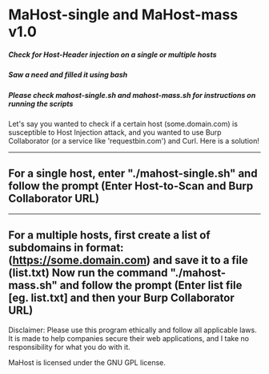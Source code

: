 # MaHost-single and MaHost-mass v1.0

##### Check for Host-Header injection on a single or multiple hosts
##### Saw a need and filled it using bash
##### Please check mahost-single.sh and mahost-mass.sh for instructions on running the scripts

Let's say you wanted to check if a certain host (some.domain.com) is susceptible to Host Injection attack,
and you wanted to use Burp Collaborator (or a service like 'requestbin.com') and Curl. Here is a solution!

----------------------------------------------------------------------------------------------------------
For a single host, enter "./mahost-single.sh" and follow the prompt (Enter Host-to-Scan and Burp Collaborator URL)
----------------------------------------------------------------------------------------------------------

----------------------------------------------------------------------------------------------------------
For a multiple hosts, first create a list of subdomains in format: (https://some.domain.com) and save it to a file (list.txt)
Now run the command "./mahost-mass.sh" and follow the prompt (Enter list file [eg. list.txt] and then your Burp Collaborator URL)
----------------------------------------------------------------------------------------------------------



Disclaimer: Please use this program ethically and follow all applicable laws. It is made to help companies secure their web applications, and I take no responsibility for what you do with it.

MaHost is licensed under the GNU GPL license.
